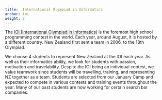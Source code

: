 ```yaml
---
title:  International Olympiad in Informatics
anchor: ioi
weight: 2
---
```


The [IOI (International Olympiad in Informatics)](http://ioinformatics.org/) is the foremost high school programming contest in the world. Each year, around August, it is hosted by a different country. New Zealand first sent a team in 2006, to the 18th Olympiad.

We choose 4 students to represent New Zealand at the IOI each year. As well as their informatics ability, we look for students with passion, motivation and travelability. Despite the IOI being an individual contest, we value teamwork since students will be travelling, training, and representing NZ together as a team. Students are selected from our January Camp and expected to compete in various contests and training events throughout the year. Many of our past students are now working for certain search bar companies.